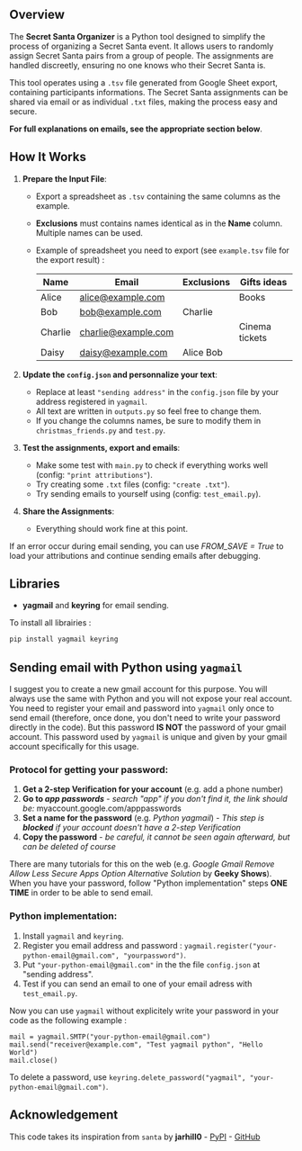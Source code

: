 ## Overview

The **Secret Santa Organizer** is a Python tool designed to simplify the process of organizing a Secret Santa event. It allows users to randomly assign Secret Santa pairs from a group of people. The assignments are handled discreetly, ensuring no one knows who their Secret Santa is.

This tool operates using a `.tsv` file generated from Google Sheet export, containing participants informations. The Secret Santa assignments can be shared via email or as individual `.txt` files, making the process easy and secure.

**For full explanations on emails, see the appropriate section below**.

## How It Works

1. **Prepare the Input File**:
   - Export a spreadsheet as `.tsv` containing the same columns as the example.
   - **Exclusions** must contains names identical as in the **Name** column. Multiple names can be used.
   - Example of spreadsheet you need to export (see `example.tsv` file for the export result) :

     | Name        | Email               | Exclusions       | Gifts ideas      |
     |-------------|---------------------|------------------|------------------|
     | Alice       | alice@example.com   |                  | Books            |
     | Bob         | bob@example.com     | Charlie          |                  |
     | Charlie     | charlie@example.com |                  | Cinema tickets   |
     | Daisy       | daisy@example.com   | Alice Bob        |                  |

2. **Update the `config.json` and personnalize your text**:
   - Replace at least `"sending address"` in the `config.json` file by your address registered in `yagmail`.
   - All text are written in `outputs.py` so feel free to change them.
   - If you change the columns names, be sure to modify them in `christmas_friends.py` and `test.py`.

3. **Test the assignments, export and emails**:
   - Make some test with `main.py` to check if everything works well (config: `"print attributions"`).
   - Try creating some `.txt` files (config: `"create .txt"`).
   - Try sending emails to yourself using (config: `test_email.py`).

4. **Share the Assignments**:
   - Everything should work fine at this point.

If an error occur during email sending, you can use *FROM_SAVE = True* to load your attributions and continue sending emails after debugging.

## Libraries

- **yagmail** and **keyring** for email sending.

To install all librairies :
``` bash
pip install yagmail keyring
```

## Sending email with Python using `yagmail`

I suggest you to create a new gmail account for this purpose. You will always use the same with Python and you will not expose your real account. You need to register your email and password into `yagmail` only once to send email (therefore, once done, you don't need to write your password directly in the code). But this password **IS NOT** the password of your gmail account. This password used by `yagmail` is unique and given by your gmail account specifically for this usage.

### **Protocol for getting your password**:
1) **Get a 2-step Verification for your account** (e.g. add a phone number)
2) **Go to *app passwords*** - *search "app" if you don't find it, the link should be:* myaccount.google.com/apppasswords
3) **Set a name for the password** (e.g. *Python yagmail*) - *This step is **blocked** if your account doesn't have a 2-step Verification*
4) **Copy the password** - *be careful, it cannot be seen again afterward, but can be deleted of course*

There are many tutorials for this on the web (e.g. *Google Gmail Remove Allow Less Secure Apps Option Alternative Solution* by **Geeky Shows**). When you have your password, follow "Python implementation" steps **ONE TIME** in order to be able to send email.

### **Python implementation**:
1) Install `yagmail` and `keyring`.
2) Register you email address and password : `yagmail.register("your-python-email@gmail.com", "yourpassword")`.
3) Put `"your-python-email@gmail.com"` in the the file `config.json` at "sending address".
4) Test if you can send an email to one of your email adress with `test_email.py`.

Now you can use `yagmail` without explicitely write your password in your code as the following example :
```
mail = yagmail.SMTP("your-python-email@gmail.com")
mail.send("receiver@example.com", "Test yagmail python", "Hello World")
mail.close()
```

To delete a password, use `keyring.delete_password("yagmail", "your-python-email@gmail.com")`.

## Acknowledgement
This code takes its inspiration from `santa` by **jarhill0** - [PyPI](https://pypi.org/project/santa/) - [GitHub](https://github.com/jarhill0/santa)